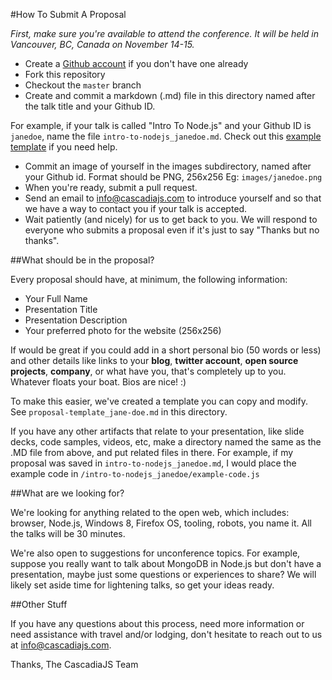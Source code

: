 #How To Submit A Proposal

*First, make sure you're available to attend the conference. It will be held in Vancouver, BC, Canada on November 14-15.*

* Create a [Github account][] if you don't have one already
* Fork this repository
* Checkout the `master` branch
* Create and commit a markdown (.md) file in this directory named after the talk title and your Github ID.

For example, if your talk is called "Intro To Node.js" and your Github ID is `janedoe`, name the file `intro-to-nodejs_janedoe.md`. Check out this [example template][] if you need help.

* Commit an image of yourself in the images subdirectory, named after your Github id. Format should be PNG, 256x256 Eg: `images/janedoe.png`
* When you're ready, submit a pull request.
* Send an email to [info@cascadiajs.com][] to introduce yourself and so that we have a way to contact you if your talk is accepted.
* Wait patiently (and nicely) for us to get back to you. We will respond to everyone who submits a proposal even if it's just to say "Thanks but no thanks".

##What should be in the proposal?

Every proposal should have, at minimum, the following information: 

* Your Full Name
* Presentation Title
* Presentation Description
* Your preferred photo for the website (256x256)

If would be great if you could add in a short personal bio (50 words or less) and other details like links to your **blog**, **twitter account**, **open source projects**, **company**, or what have you, that's completely up to you. Whatever floats your boat. Bios are nice! :)

To make this easier, we've created a template you can copy and modify. See `proposal-template_jane-doe.md` in this directory.

If you have any other artifacts that relate to your presentation, like slide decks, code samples, videos, etc, make a directory named the same as the .MD file from above, and put related files in there. For example, if my proposal was saved in `intro-to-nodejs_janedoe.md`, I would place the example code in `/intro-to-nodejs_janedoe/example-code.js` 


##What are we looking for?

We're looking for anything related to the open web, which includes: browser, Node.js, Windows 8, Firefox OS, tooling, robots, you name it. All the talks will be 30 minutes.

We're also open to suggestions for unconference topics. For example, suppose you really want to talk about MongoDB in Node.js but don't have a presentation, maybe just some questions or experiences to share? We will likely set aside time for lightening talks, so get your ideas ready.

##Other Stuff

If you have any questions about this process, need more information or need assistance with travel and/or lodging, don't hesitate to reach out to us at [info@cascadiajs.com][].

Thanks,
The CascadiaJS Team

[2013.cascadiajs.com]:http://2013.cascadiajs.com
[Github account]:http://github.com
[example template]:https://github.com/cascadiajs/2013.cascadiajs.com/blob/master/proposal-template_janedoe.md
[info@cascadiajs.com]:mailto:info@cascadiajs.com

